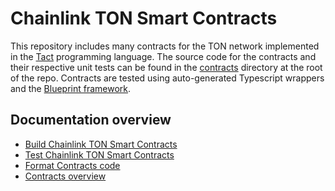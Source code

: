 # Chainlink TON Smart Contracts

This repository includes many contracts for the TON network implemented in the [Tact](https://docs.tact-lang.org/) programming language. The source code for the contracts and their respective unit tests can be found in the  [contracts](../../contracts/) directory at the root of the repo. Contracts are tested using auto-generated Typescript wrappers and the  [Blueprint framework](https://github.com/ton-org/blueprint).

## Documentation overview
- [Build Chainlink TON Smart Contracts](./build.md)
- [Test Chainlink TON Smart Contracts](./test.md) 
- [Format Contracts code](./format.md)
- [Contracts overview](./overview)

